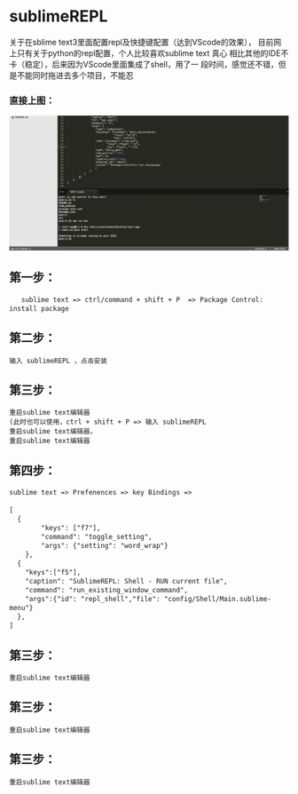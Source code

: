 # sublimeREPL
关于在sblime text3里面配置repl及快捷键配置（达到VScode的效果），
目前网上只有关于python的repl配置，个人比较喜欢sublime text 真心
相比其他的IDE不卡（稳定），后来因为VScode里面集成了shell，用了一
段时间，感觉还不错，但是不能同时拖进去多个项目，不能忍
### 直接上图：
 ![image](https://github.com/wanlixi/sublimeREPL/blob/master/WechatIMG1.jpeg)
 
## 第一步：
```
   sublime text => ctrl/command + shift + P  => Package Control: install package
```
## 第二步：
```
输入 sublimeREPL ，点击安装
```
## 第三步：
```
重启sublime text编辑器
(此时也可以使用，ctrl + shift + P => 输入 sublimeREPL
重启sublime text编辑器，
重启sublime text编辑器
```
## 第四步：
```
sublime text => Prefenences => key Bindings =>

[
  { 
		"keys": ["f7"],
		"command": "toggle_setting",
		"args": {"setting": "word_wrap"}
	},
  { 
  	"keys":["f5"],
  	"caption": "SublimeREPL: Shell - RUN current file",
  	"command": "run_existing_window_command",
  	"args":{"id": "repl_shell","file": "config/Shell/Main.sublime-menu"}
  },
]
```
## 第三步：
```
重启sublime text编辑器
```
## 第三步：
```
重启sublime text编辑器
```
## 第三步：
```
重启sublime text编辑器
```
